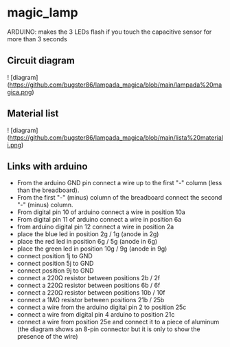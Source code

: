 # magic_lamp
ARDUINO: makes the 3 LEDs flash if you touch the capacitive sensor for more than 3 seconds

## Circuit diagram

! [diagram] (https://github.com/bugster86/lampada_magica/blob/main/lampada%20magica.png)

## Material list
! [diagram] (https://github.com/bugster86/lampada_magica/blob/main/lista%20materiali.png) 

## Links with arduino

- From the arduino GND pin connect a wire up to the first "-" column (less than the breadboard).
- From the first "-" (minus) column of the breadboard connect the second "-" (minus) column.
- From digital pin 10 of arduino connect a wire in position 10a
- From digital pin 11 of arduino connect a wire in position 6a
- from arduino digital pin 12 connect a wire in position 2a
- place the blue led in position 2g / 1g (anode in 2g)
- place the red led in position 6g / 5g (anode in 6g)
- place the green led in position 10g / 9g (anode in 9g)
- connect position 1j to GND
- connect position 5j to GND
- connect position 9j to GND
- connect a 220Ω resistor between positions 2b / 2f
- connect a 220Ω resistor between positions 6b / 6f
- connect a 220Ω resistor between positions 10b / 10f
- connect a 1MΩ resistor between positions 21b / 25b
- connect a wire from the arduino digital pin 2 to position 25c
- connect a wire from digital pin 4 arduino to position 21c
- connect a wire from position 25e and connect it to a piece of aluminum (the diagram shows an 8-pin connector but it is only to show the presence of the wire)
